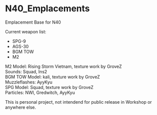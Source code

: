 # N40_Emplacements
Emplacement Base for N40<br>

Current weapon list:<br>
- SPG-9<br>
- AGS-30<br>
- BGM TOW<br>
- M2 <br>


M2 Model: Rising Storm Vietnam, texture work by GroveZ<br>
Sounds: Squad, Ins2<br>
BGM TOW Model: kali, texture work by GroveZ<br>
Muzzleflashes: AyyKyu<br>
SPG Model: Squad, texture work by GroveZ<br>
Particles: NWI, Gredwitch, AyyKyu<br>

This is personal project, not intendend for public release in Workshop or anywhere else.
